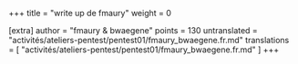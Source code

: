 +++
title = "write up de fmaury"
weight = 0

[extra]
author = "fmaury & bwaegene"
points = 130
untranslated = "activités/ateliers-pentest/pentest01/fmaury_bwaegene.fr.md"
translations = [
    "activités/ateliers-pentest/pentest01/fmaury_bwaegene.fr.md"
]
+++
